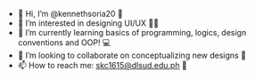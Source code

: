 - 👋 Hi, I’m @kennethsoria20 💅
- 👀 I’m interested in designing UI/UX 👨‍💻
- 🌱 I’m currently learning basics of programming, logics, design conventions and OOP! 💻
- 💞️ I’m looking to collaborate on conceptualizing new designs 🤝
- 📫 How to reach me: skc1615@dlsud.edu.ph 📨

<!---
kennethsoria20/kennethsoria20 is a ✨ special ✨ repository because its `README.md` (this file) appears on your GitHub profile.
You can click the Preview link to take a look at your changes.
--->
